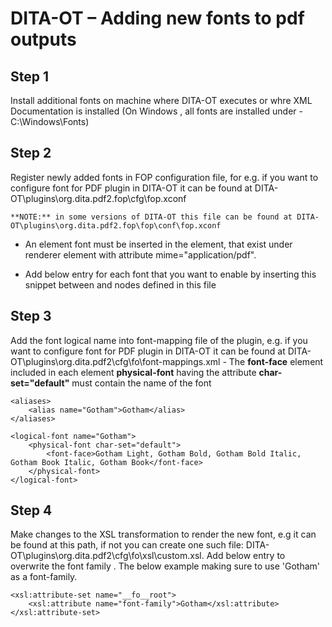 # DITA-OT – Adding new fonts to pdf outputs


## Step 1
Install additional fonts on machine where DITA-OT executes or whre XML Documentation is installed (On Windows , all fonts are installed under - C:\Windows\Fonts)

## Step 2
Register newly added fonts in FOP configuration file, for e.g. if you want to configure font for PDF plugin in DITA-OT it can be found at DITA-OT\plugins\org.dita.pdf2.fop\cfg\fop.xconf


	**NOTE:** in some versions of DITA-OT this file can be found at DITA-OT\plugins\org.dita.pdf2.fop\fop\conf\fop.xconf
	
- An element font must be inserted in the **<fonts>** element, that exist under renderer element with attribute mime="application/pdf". 
- Add below entry for each font that you want to enable by inserting this snippet between **<fonts>** and **<auto-detect/>** nodes defined in this file
	
	
	<font kerning="yes" embed-url="C:\Windows\Fonts\GothamBold.ttf" embedding-mode="subset">
		  <font-triplet name="Gotham" style="normal" weight="bold"/>
	</font>


## Step 3
Add the font logical name into font-mapping file of the plugin, e.g. if you want to configure font for PDF plugin in DITA-OT it can be found at DITA-OT\plugins\org.dita.pdf2\cfg\fo\font-mappings.xml
	- The **font-face** element included in each element **physical-font** having the attribute **char-set="default"** must contain the name of the font
	

	<aliases>
		<alias name="Gotham">Gotham</alias>
	</aliases>

	<logical-font name="Gotham">
		<physical-font char-set="default">
			<font-face>Gotham Light, Gotham Bold, Gotham Bold Italic, Gotham Book Italic, Gotham Book</font-face>
		</physical-font>
	</logical-font>


## Step 4
Make changes to the XSL transformation to render the new font, e.g it can be found at this path, if not you can create one such file: DITA-OT\plugins\org.dita.pdf2\cfg\fo\xsl\custom.xsl.
Add below entry to overwrite the font family . The below example making sure to use 'Gotham' as a font-family.

	<xsl:attribute-set name="__fo__root">
		<xsl:attribute name="font-family">Gotham</xsl:attribute>
	</xsl:attribute-set>

